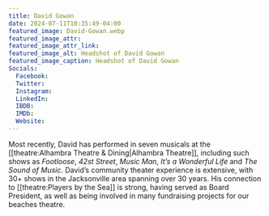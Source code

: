 ```yaml
---
title: David Gowan
date: 2024-07-11T10:35:49-04:00
featured_image: David-Gowan.webp
featured_image_attr: 
featured_image_attr_link: 
featured_image_alt: Headshot of David Gowan
featured_image_caption: Headshot of David Gowan
Socials:
  Facebook: 
  Twitter: 
  Instagram: 
  LinkedIn: 
  IBDB: 
  IMDb:
  Website: 
---
```

Most recently, David has performed in seven musicals at the [[theatre:Alhambra Theatre & Dining|Alhambra Theatre]], including such shows as *Footloose*, *42st Street*, *Music Man*, *It’s a Wonderful Life* and *The Sound of Music*. David’s community theater experience is extensive, with 30+ shows in the Jacksonville area spanning over 30 years. His connection to [[theatre:Players by the Sea]] is strong, having served as Board President, as well as being involved in many fundraising projects for our beaches theatre.